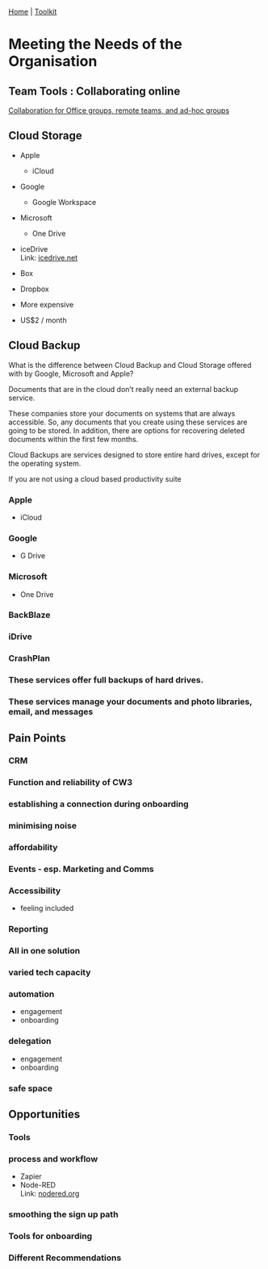 [Home](index.html) | [Toolkit](Toolkit.html)


# Meeting the Needs of the Organisation
  
## Team Tools : Collaborating online
  
[Collaboration for Office groups, remote teams, and ad-hoc groups](Collaboration.html)
  
## Cloud Storage  
  
* Apple  
    * iCloud  
* Google  
    * Google Workspace  
* Microsoft  
    * One Drive  
* iceDrive  
    Link: [icedrive.net][1]  
  
* Box  
* Dropbox  
* More expensive  
* US$2 / month  
  
 ## Cloud Backup  
  
What is the difference between Cloud Backup and Cloud Storage offered with by Google, Microsoft and Apple?  
  
Documents that are in the cloud don’t really need an external backup service.   
  
These companies store your documents on systems that are always accessible. So, any documents that you create using these services are going to be stored. In addition, there are options for recovering deleted documents within the first few months.   
  
  
Cloud Backups are services designed to store entire hard drives, except for the operating system.   
  
If you are not using a cloud based productivity suite  
  
### Apple  
  
* iCloud  
  
### Google  
  
* G Drive  
  
### Microsoft  
  
* One Drive  
  
### BackBlaze  
  
### iDrive  
  
### CrashPlan  
  
### These services offer full backups of hard drives.  
  
### These services manage your documents and photo libraries, email, and messages  
  
## Pain Points  
  
### CRM  
  
### Function and reliability of CW3  
  
### establishing a connection during onboarding  
  
### minimising noise  
  
### affordability  
  
### Events - esp. Marketing and Comms  
  
### Accessibility  
  
* feeling included  
  
### Reporting  
  
### All in one solution  
  
### varied tech capacity  
  
### automation  
  
* engagement  
* onboarding  
  
### delegation  
  
* engagement  
* onboarding  
  
### safe space  
  
## Opportunities  
  
### Tools  
  
### process and workflow  
  
* Zapier  
* Node-RED  
    Link: [nodered.org][7]  
  
### smoothing the sign up path  
  
### Tools for onboarding  
  
### Different Recommendations  
  
  
[1]: https://icedrive.net  
[2]: https://workplace.zoho.com.au/signup?type=org&plan=free  
[3]: https://trello.com  
[4]: https://asana.com  
[5]: https://podio.com  
[6]: https://www.flock.com  
[7]: https://nodered.org  
